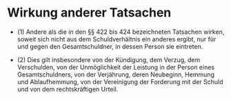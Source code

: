 # Wirkung anderer Tatsachen

- (1) Andere als die in den §§ 422 bis 424 bezeichneten Tatsachen wirken, soweit sich nicht aus dem Schuldverhältnis ein anderes ergibt, nur für und gegen den Gesamtschuldner, in dessen Person sie eintreten.

- (2) Dies gilt insbesondere von der Kündigung, dem Verzug, dem Verschulden, von der Unmöglichkeit der Leistung in der Person eines Gesamtschuldners, von der Verjährung, deren Neubeginn, Hemmung und Ablaufhemmung, von der Vereinigung der Forderung mit der Schuld und von dem rechtskräftigen Urteil.

